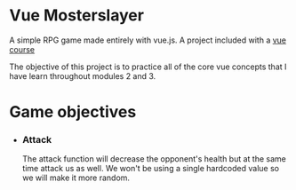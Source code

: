 # Vue Mosterslayer

A simple RPG game made entirely with vue.js. A project included with a [vue course](https://github.com/sortedcord/vue-notes)

The objective of this project is to practice all of the core vue concepts that I have learn throughout modules 2 and 3.

# Game objectives

- ### Attack
    The attack function will decrease the opponent's health but at the same time attack us as well. We won't be using a single hardcoded value so we will make it more random.